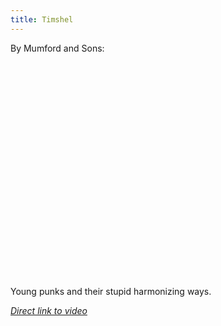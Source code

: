 ```yaml
---
title: Timshel
---
```

<p>By Mumford and Sons:</p>
<p><object width="425" height="344"><param name="movie" value="http://www.youtube.com/v/kl-VCHzS1So&hl=en_US&fs=1&rel=0"></param><param name="allowFullScreen" value="true"></param><param name="allowscriptaccess" value="always"></param><embed src="http://www.youtube.com/v/kl-VCHzS1So&hl=en_US&fs=1&rel=0" type="application/x-shockwave-flash" allowscriptaccess="always" allowfullscreen="true" width="425" height="344"></embed></object></p>
<p>Young punks and their stupid harmonizing ways.</p>
<p><em><a href="http://www.youtube.com/watch?v=kl-VCHzS1So">Direct link to video</a></em></p>
